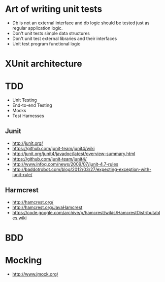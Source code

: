 # Art of writing unit tests
- Db is not an external interface and db logic should be tested just as regular application logic.
- Don't unit tests simple data structures
- Don't unit test external libraries and their interfaces
- Unit test program functional logic

# XUnit architecture

# TDD
- Unit Testing
- End-to-end Testing
- Mocks
- Test Harnesses

## Junit
- http://junit.org/
- https://github.com/junit-team/junit4/wiki
- http://junit.org/junit4/javadoc/latest/overview-summary.html
- https://github.com/junit-team/junit4/
- http://www.infoq.com/news/2009/07/junit-4.7-rules
- http://baddotrobot.com/blog/2012/03/27/expecting-exception-with-junit-rule/

## Harmcrest
- http://hamcrest.org/
- http://hamcrest.org/JavaHamcrest
- https://code.google.com/archive/p/hamcrest/wikis/HamcrestDistributables.wiki

# BDD

# Mocking
- http://www.jmock.org/
